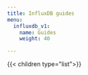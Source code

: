 ```yaml
---
title: InfluxDB guides
menu:
  influxdb_v1:
    name: Guides
    weight: 40

---
```


{{< children type="list">}}
